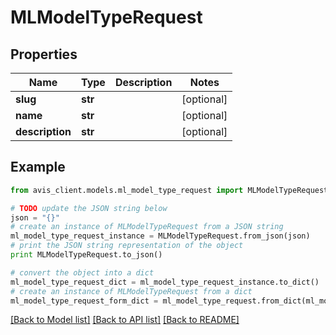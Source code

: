 # MLModelTypeRequest


## Properties

Name | Type | Description | Notes
------------ | ------------- | ------------- | -------------
**slug** | **str** |  | [optional] 
**name** | **str** |  | [optional] 
**description** | **str** |  | [optional] 

## Example

```python
from avis_client.models.ml_model_type_request import MLModelTypeRequest

# TODO update the JSON string below
json = "{}"
# create an instance of MLModelTypeRequest from a JSON string
ml_model_type_request_instance = MLModelTypeRequest.from_json(json)
# print the JSON string representation of the object
print MLModelTypeRequest.to_json()

# convert the object into a dict
ml_model_type_request_dict = ml_model_type_request_instance.to_dict()
# create an instance of MLModelTypeRequest from a dict
ml_model_type_request_form_dict = ml_model_type_request.from_dict(ml_model_type_request_dict)
```
[[Back to Model list]](../README.md#documentation-for-models) [[Back to API list]](../README.md#documentation-for-api-endpoints) [[Back to README]](../README.md)


